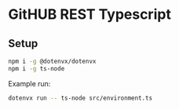 # GitHUB REST Typescript

## Setup
```sh
npm i -g @dotenvx/dotenvx
npm i -g ts-node
```

Example run:
```sh
dotenvx run -- ts-node src/environment.ts
```